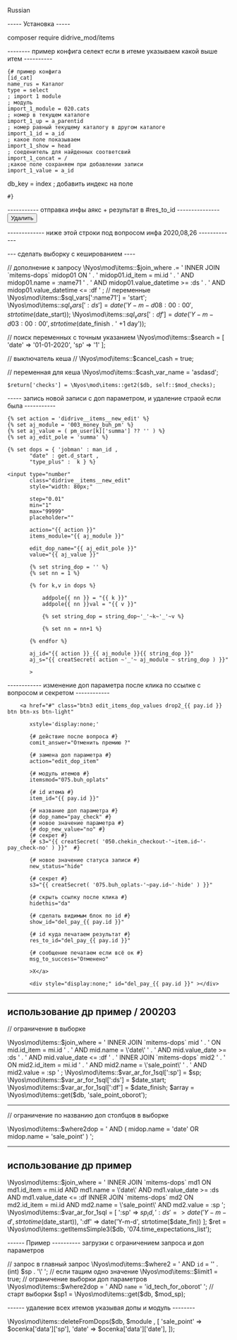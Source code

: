 Russian

----- Установка ----- 

composer require didrive_mod/items



-------- пример конфига селект если в итеме указываем какой выше итем ----------


    {# пример конфига
    [id_cat]
    name_rus = Каталог
    type = select
    ; import 1 module
    ; модуль 
    import_1_module = 020.cats
    ; номер в текущем каталоге
    import_1_up = a_parentid
    ; номер равный текущему каталогу в другом каталоге
    import_1_id = a_id
    ; какое поле показываем
    import_1_show = head
    ; cоеденитель для найденных соответсвий
    import_1_concat = /
    ;какое поле сохраняем при добавлении записи
    import_1_value = a_id

db_key = index
; добавить индекс на поле

    #}    



----------- отправка инфы аякс + результат в #res_to_id  ---------------
<input class="base__send_to_ajax" type="button" 
       res_to_id="res{{ v1.id }}"
       href_to_ajax="/vendor/didrive_mod/items/3/micro-service/edit-dop-pole.php"
       id="{{v1.id}}"
       s="{{ creatSecret(v1.id) }}"
       ajax_module="{{ get.level }}"
       dop_name="status"
       new_val="delete"
       value="Удалить" />






------------- ниже этой строки под вопросом инфа 2020,08,26 -------------

--- сделать выборку с кешированием ----

// дополнение к запросу
            \Nyos\mod\items::$join_where .= ' INNER JOIN `mitems-dops` midop01 ON '
                    . ' midop01.id_item = mi.id '
                    . ' AND midop01.name = :name71 '
                    . ' AND midop01.value_datetime >= :ds '
                    . ' AND midop01.value_datetime <= :df '
            ;
// переменные
    \Nyos\mod\items::$sql_vars[':name71'] = 'start';
    \Nyos\mod\items::$sql_vars[':ds'] = date('Y-m-d 08:00:00', strtotime($date_start));
    \Nyos\mod\items::$sql_vars[':df'] = date('Y-m-d 03:00:00', strtotime($date_finish . ' +1 day'));

// поиск переменных с точным указанием
    \Nyos\mod\items::$search = [
        'date' => '01-01-2020',
        'sp' => '1'
        ];

// выключатель кеша
    // \Nyos\mod\items::$cancel_cash = true;

// переменная для кеша
    \Nyos\mod\items::$cash_var_name = 'asdasd';

    $return['checks'] = \Nyos\mod\items::get2($db, self::$mod_checks);




----- запись новой записи с доп параметром, и удаление страой если была -----------

    {% set action = 'didrive__items__new_edit' %}
    {% set aj_module = '003_money_buh_pm' %}
    {% set aj_value = ( pm_user[k]['summa'] ?? '' ) %}
    {% set aj_edit_pole = 'summa' %}

    {% set dops = { 'jobman' : man_id ,
           "date" : get.d_start ,
           "type_plus" :  k } %}

    <input type="number" 
           class="didrive__items__new_edit"
           style="width: 80px;"

           step="0.01"
           min="1"
           max="99999"
           placeholder=""

           action="{{ action }}"
           items_module="{{ aj_module }}"

           edit_dop_name="{{ aj_edit_pole }}"
           value="{{ aj_value }}"

           {% set string_dop = '' %}
           {% set nn = 1 %}

           {% for k,v in dops %}

               addpole{{ nn }} = "{{ k }}"
               addpole{{ nn }}val = "{{ v }}"

               {% set string_dop = string_dop~'_'~k~'_'~v %}

               {% set nn = nn+1 %}

           {% endfor %}

           aj_id="{{ action }}_{{ aj_module }}{{ string_dop }}"
           aj_s="{{ creatSecret( action ~'_'~ aj_module ~ string_dop ) }}"

           >




------------ изменение доп параметра после клика по ссылке с вопросом и секретом ------------

        <a href="#" class="btn3 edit_items_dop_values drop2_{{ pay.id }} btn btn-xs btn-light" 

           xstyle='display:none;'

           {# действие после вопроса #}
           comit_answer="Отменить премию ?"

           {# замена доп параметра #}
           action="edit_dop_item"

           {# модуль итемов #}
           itemsmod="075.buh_oplats"

           {# id итема #}
           item_id="{{ pay.id }}"

           {# название доп параметра #}
           {# dop_name="pay_check" #}
           {# новое значение параметра #}
           {# dop_new_value="no" #}
           {# секрет #}
           {# s3="{{ creatSecret( '050.chekin_checkout-'~item.id~'-pay_check-no' ) }}"  #}

           {# новое значение статуса записи #}
           new_status="hide"

           {# секрет #}
           s3="{{ creatSecret( '075.buh_oplats-'~pay.id~'-hide' ) }}" 

           {# скрыть ссылку после клика #}
           hidethis="da" 

           {# сделать видимым блок по id #}
           show_id="del_pay_{{ pay.id }}" 

           {# id куда печатаем результат #}
           res_to_id="del_pay_{{ pay.id }}" 

           {# сообщение печатаем если всё ок #}
           msg_to_success="Отменено"

           >Х</a>

           <div style="display:none;" id="del_pay_{{ pay.id }}" ></div>
                   







------------------
использование др пример / 200203
------------------- 

// ограничение в выборке

\Nyos\mod\items::$join_where = ' INNER JOIN `mitems-dops` mid '
        . ' ON mid.id_item = mi.id '
        . ' AND mid.name = \'date\' '
        . ' AND mid.value_date >= :ds '
        . ' AND mid.value_date <= :df '
        . ' INNER JOIN `mitems-dops` mid2 '
        . ' ON mid2.id_item = mi.id '
        . ' AND mid2.name = \'sale_point\' '
        . ' AND mid2.value = :sp '
;
\Nyos\mod\items::$var_ar_for_1sql[':sp'] = $sp;
\Nyos\mod\items::$var_ar_for_1sql[':ds'] = $date_start;
\Nyos\mod\items::$var_ar_for_1sql[':df'] = $date_finish;
$array = \Nyos\mod\items::get($db, 'sale_point_oborot');

--------------

//  ограничение по названию доп столбцов в выборке

\Nyos\mod\items::$where2dop = ' AND ( midop.name = \'date\' OR midop.name = \'sale_point\' ) ';






------------------
использование др пример
------------------- 

\Nyos\mod\items::$join_where = ' INNER JOIN `mitems-dops` md1 ON md1.id_item = mi.id AND md1.name = \'date\' AND md1.value_date >= :ds AND md1.value_date <= :df 
        INNER JOIN `mitems-dops` md2 ON md2.id_item = mi.id AND md2.name = \'sale_point\' AND md2.value = :sp ';
\Nyos\mod\items::$var_ar_for_1sql = [
    ':sp' => $sp_id,
    ':ds' => date('Y-m-d', strtotime($date_start)),
    ':df' => date('Y-m-d', strtotime($date_fin))
];
$ret = \Nyos\mod\items::getItemsSimple3($db, '074.time_expectations_list');


------ Пример ----------
загрузки с ограничением запроса и доп параметров

// запрос в главный запрос
\Nyos\mod\items::$where2 = ' AND `id` = \'' . (int) $sp . '\' ';
// если тащим одно значение
\Nyos\mod\items::$limit1 = true;
// ограничение выборки доп параметров
\Nyos\mod\items::$where2dop = ' AND `name` = \'id_tech_for_oborot\' ';
// старт выборки
$sp1 = \Nyos\mod\items::get($db, $mod_sp);

------ удаление всех итемов указывая допы и модуль --------

\Nyos\mod\items::deleteFromDops($db, $module , [
    'sale_point' => $ocenka['data']['sp'],
    'date' => $ocenka['data']['date'],
]);
